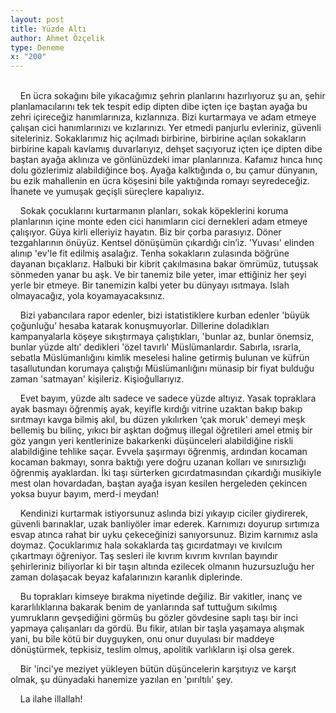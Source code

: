 ```yaml
---
layout: post
title: Yüzde Altı
author: Ahmet Özçelik
type: Deneme
x: "200"
---
```

<br/>
&nbsp;&nbsp;&nbsp;&nbsp;En ücra sokağını bile yıkacağımız şehrin planlarını hazırlıyoruz şu an, şehir planlamacılarını tek tek tespit edip dipten dibe içten içe baştan ayağa bu zehri içireceğiz hanımlarınıza, kızlarınıza. Bizi kurtarmaya ve adam etmeye çalışan cici hanımlarınızı ve kızlarınızı. Yer etmedi panjurlu evleriniz, güvenli siteleriniz. Sokaklarımız hiç açılmadı birbirine, birbirine açılan sokakların birbirine kapalı kavlamış duvarlarıyız, dehşet saçıyoruz içten içe dipten dibe baştan ayağa aklınıza ve gönlünüzdeki imar planlarınıza. Kafamız hınca hınç dolu gözlerimiz alabildiğince boş. Ayağa kalktığında o, bu çamur dünyanın, bu ezik mahallenin en ücra köşesini bile yaktığında romayı seyredeceğiz. İhanete ve yumuşak geçişli süreçlere kapalıyız.

&nbsp;&nbsp;&nbsp;&nbsp;Sokak çocuklarını kurtarmanın planları, sokak köpeklerini koruma planlarının içine monte eden cici hanımların cici dernekleri  adam etmeye çalışıyor. Güya kirli elleriyiz hayatın. Biz bir çorba parasıyız. Döner tezgahlarının önüyüz. Kentsel dönüşümün çıkardığı cin’iz. 'Yuvası' elinden alınıp 'ev'le fit edilmiş asalağız. Tenha sokakların zulasında böğrüne dayanan bıçaklarız. Halbuki bir kibrit çakılmasına bakar ömrümüz, tutuşsak sönmeden yanar bu aşk. Ve bir tanemiz bile yeter, imar ettiğiniz her şeyi yerle bir etmeye. Bir tanemizin kalbi yeter bu dünyayı  ısıtmaya. Islah olmayacağız, yola koyamayacaksınız.

&nbsp;&nbsp;&nbsp;&nbsp;Bizi yabancılara rapor edenler, bizi istatistiklere kurban edenler 'büyük çoğunluğu’ hesaba katarak konuşmuyorlar. Dillerine doladıkları kampanyalarla köşeye sıkıştırmaya çalıştıkları, 'bunlar az, bunlar önemsiz, bunlar yüzde altı' dedikleri 'özel tavırlı' Müslümanlardır. Sabırla, ısrarla, sebatla Müslümanlığını kimlik meselesi haline getirmiş bulunan ve küfrün tasallutundan korumaya çalıştığı Müslümanlığını münasip bir fiyat bulduğu zaman 'satmayan' kişileriz. Kişioğullarıyız. 

&nbsp;&nbsp;&nbsp;&nbsp;Evet bayım, yüzde altı sadece ve sadece yüzde altıyız. Yasak topraklara ayak basmayı öğrenmiş ayak, keyifle kırdığı vitrine uzaktan bakıp bakıp sırıtmayı kavga bilmiş akıl, bu düzen yıkılırken ‘çak moruk' demeyi meşk bellemiş bu bilinç, yıkıcı bir aşktan doğmuş illegal öğretileri amel etmiş bir göz yangın yeri kentlerinize bakarkenki düşünceleri alabildiğine riskli alabildiğine tehlike saçar. Evvela şaşırmayı öğrenmiş, ardından kocaman kocaman bakmayı, sonra baktığı yere doğru uzanan kolları ve sınırsızlığı öğrenmiş ayaklardan. İki taşı sürterken  gıcırdatmasından çıkardığı musikiyle mest olan hovardadan, baştan ayağa isyan kesilen hergeleden çekincen yoksa buyur bayım, merd-i meydan!

&nbsp;&nbsp;&nbsp;&nbsp;Kendinizi kurtarmak istiyorsunuz aslında bizi yıkayıp ciciler giydirerek, güvenli barınaklar, uzak banliyöler imar ederek. Karnımızı doyurup sırtımıza esvap atınca rahat bir uyku çekeceğinizi sanıyorsunuz. Bizim karnımız asla doymaz. Çocuklarımız hala sokaklarda taş gıcırdatmayı ve kıvılcım çıkartmayı öğreniyor. Taş sesleri ile kıvrım kıvrım kıvrılan bayındır şehirleriniz biliyorlar ki bir taşın altında ezilecek olmanın huzursuzluğu her zaman dolaşacak beyaz kafalarınızın karanlık diplerinde.

&nbsp;&nbsp;&nbsp;&nbsp;Bu toprakları kimseye bırakma niyetinde değiliz. Bir vakitler, inanç ve kararlılıklarına bakarak benim de yanlarında saf tuttuğum sıkılmış yumrukların gevşediğini görmüş bu gözler gövdesine saplı taşı bir inci yapmaya çalışanları da gördü. Bu fikir, atılan bir taşla yaşamaya alışmak yani, bu bile kötü bir duyguyken, onu onur duyulası bir maddeye dönüştürmek, tepkisiz, teslim olmuş, apolitik varlıkların işi olsa gerek.

&nbsp;&nbsp;&nbsp;&nbsp;Bir 'inci'ye meziyet yükleyen bütün düşüncelerin karşıtıyız ve karşıt olmak, şu dünyadaki hanemize yazılan en 'pırıltılı' şey.

&nbsp;&nbsp;&nbsp;&nbsp;La ilahe illallah!

